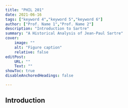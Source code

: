 ```yaml
---
title: "PHIL 201" 
date: 2021-06-16
tags: ["keyword 4","keyword 5","keyword 6"]
author: ["Prof. Name 1","Prof. Name 2"]
description: "Introduction to Sartre" 
summary: "A Historical Analysis of Jean-Paul Sartre" 
cover:
    image: ""
    alt: "Figure caption"
    relative: false
editPost:
    URL: ""
    Text: ""
showToc: true
disableAnchoredHeadings: false

---
```


## Introduction






